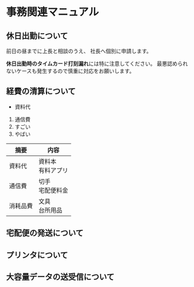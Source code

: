 # 事務関連マニュアル
## 休日出勤について
前日の昼までに上長と相談のうえ、
社長へ個別に申請します。

**休日出勤時のタイムカード打刻漏れ**には特に注意してください。
最悪認められないケースも発生するので慎重に対応をお願いします。

## 経費の清算について
- 資料代
1. 通信費
2. すごい
3. やばい

|摘要|内容
|--|--
|資料代|資料本<br>有料アプリ
|通信費|切手<br>宅配便料金
|消耗品費|文具<br>台所用品
## 宅配便の発送について
## プリンタについて
## 大容量データの送受信について
